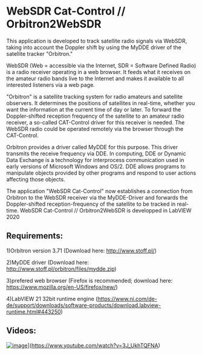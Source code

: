 # WebSDR Cat-Control // Orbitron2WebSDR
This application is developed to track satellite radio signals via WebSDR, taking into account the Doppler shift by using the MyDDE driver of the satellite tracker "Orbitron." 

WebSDR (Web = accessible via the Internet, SDR = Software Defined Radio) is a radio receiver operating in a web browser. It feeds what it receives on the amateur radio bands live to the Internet and makes it available to all interested listeners via a web page.

"Orbitron" is a satellite tracking system for radio amateurs and satellite observers. It determines the positions of satellites in real-time, whether you want the information at the current time of day or later. To forward the Doppler-shifted reception frequency of the satellite to an amateur radio receiver, a so-called CAT-Control driver for this receiver is needed. The WebSDR radio could be operated remotely via the browser through the CAT-Control.

Orbitron provides a driver called MyDDE for this purpose. This driver transmits the receive frequency via DDE. In computing, DDE or Dynamic Data Exchange is a technology for interprocess communication used in early versions of Microsoft Windows and OS/2. DDE allows programs to manipulate objects provided by other programs and respond to user actions affecting those objects.

The application "WebSDR Cat-Control" now establishes a connection from Orbitron to the WebSDR receiver via the MyDDE-Driver and forwards the Doppler-shifted reception-frequency of the satellite to be tracked in real-time. WebSDR Cat-Control // Orbitron2WebSDR is developped in LabVIEW 2020

Requirements:
----------------
1)Orbitron version 3.71  (Download here: http://www.stoff.pl/)

2)MyDDE driver  (Download here: http://www.stoff.pl/orbitron/files/mydde.zip)

3)prefered web browser (Firefox is recommended; download here: https://www.mozilla.org/en-US/firefox/new/)

4)LabVIEW 21 32bit runtime engine (https://www.ni.com/de-de/support/downloads/software-products/download.labview-runtime.html#443250)


Videos:
----------------

[![image](https://user-images.githubusercontent.com/3606905/155881896-1a0cb6a4-7386-4a0d-8725-96ccdb60dfef.png)](https://user-images.githubusercontent.com/3606905/155881361-6ffd647d-52a9-41cd-b79d-eba7ed12d5e0.png)](https://www.youtube.com/watch?v=3J_UkhTQFNA)

